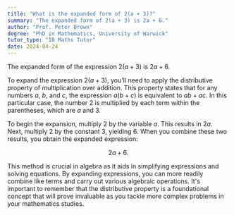 ```yaml
---
title: "What is the expanded form of 2(a + 3)?"
summary: "The expanded form of 2(a + 3) is 2a + 6."
author: "Prof. Peter Brown"
degree: "PhD in Mathematics, University of Warwick"
tutor_type: "IB Maths Tutor"
date: 2024-04-24
---
```


The expanded form of the expression $2(a + 3)$ is $2a + 6$.

To expand the expression $2(a + 3)$, you'll need to apply the distributive property of multiplication over addition. This property states that for any numbers $a$, $b$, and $c$, the expression $a(b + c)$ is equivalent to $ab + ac$. In this particular case, the number $2$ is multiplied by each term within the parentheses, which are $a$ and $3$.

To begin the expansion, multiply $2$ by the variable $a$. This results in $2a$. Next, multiply $2$ by the constant $3$, yielding $6$. When you combine these two results, you obtain the expanded expression: 

$$
2a + 6.
$$

This method is crucial in algebra as it aids in simplifying expressions and solving equations. By expanding expressions, you can more readily combine like terms and carry out various algebraic operations. It's important to remember that the distributive property is a foundational concept that will prove invaluable as you tackle more complex problems in your mathematics studies.
    